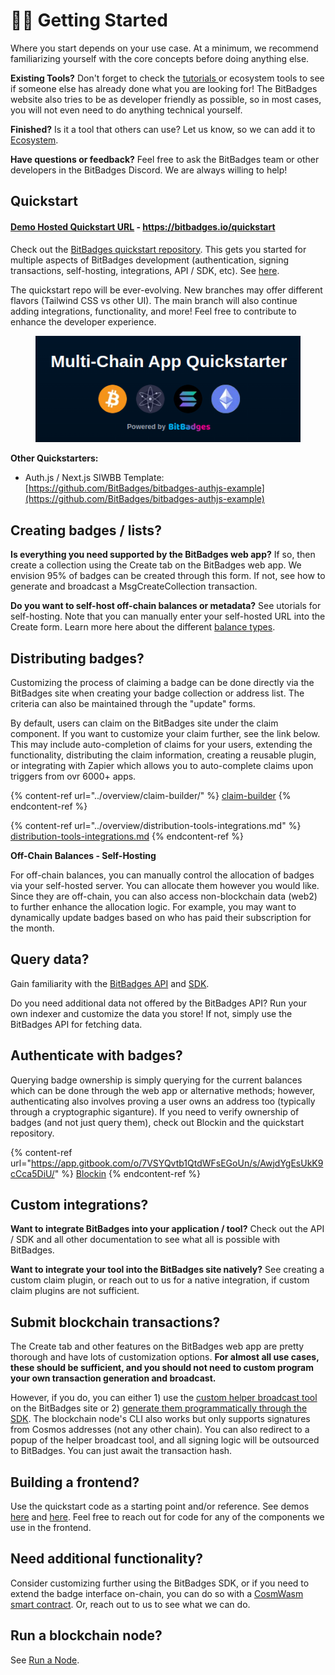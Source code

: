 # 🚴‍♂️ Getting Started

Where you start depends on your use case. At a minimum, we recommend familiarizing yourself with the core concepts before doing anything else.

**Existing Tools?** Don't forget to check the [tutorials ](tutorials.md)or ecosystem tools to see if someone else has already done what you are looking for! The BitBadges website also tries to be as developer friendly as possible, so in most cases, you will not even need to do anything technical yourself.

**Finished?** Is it a tool that others can use? Let us know, so we can add it to [Ecosystem](../overview/ecosystem/).

**Have questions or feedback?** Feel free to ask the BitBadges team or other developers in the BitBadges Discord. We are always willing to help!

## Quickstart

#### [Demo Hosted Quickstart URL](https://bitbadges.io/quickstart) - https://bitbadges.io/quickstart

Check out the [BitBadges quickstart repository](https://github.com/BitBadges/bitbadges-quickstart). This gets you started for multiple aspects of BitBadges development (authentication, signing transactions, self-hosting, integrations, API / SDK, etc). See [here](https://github.com/BitBadges/bitbadges-quickstart).&#x20;

The quickstart repo will be ever-evolving. New branches may offer different flavors (Tailwind CSS vs other UI). The main branch will also continue adding integrations, functionality, and more! Feel free to contribute to enhance the developer experience.

<figure><img src="../.gitbook/assets/image (125).png" alt=""><figcaption></figcaption></figure>

**Other Quickstarters:**

* Auth.js / Next.js SIWBB Template: [https://github.com/BitBadges/bitbadges-authjs-example](https://github.com/BitBadges/bitbadges-authjs-example)

## **Creating badges / lists?**

**Is everything you need supported by the BitBadges web app?** If so, then create a collection using the Create tab on the BitBadges web app. We envision 95% of badges can be created through this form. If not, see how to generate and broadcast a MsgCreateCollection transaction.

**Do you want to self-host off-chain balances or metadata?** See utorials for self-hosting. Note that you can manually enter your self-hosted URL into the Create form. Learn more here about the different [balance types](core-concepts/balance-types.md).

## Distributing badges?

Customizing the process of claiming a badge can be done directly via the BitBadges site when creating your badge collection or address list. The criteria can also be maintained through the "update" forms.

By default, users can claim on the BitBadges site under the claim component. If you want to customize your claim further, see the link below. This may include auto-completion of claims for your users, extending the functionality, distributing the claim information, creating a reusable plugin, or integrating with Zapier which allows you to auto-complete claims upon triggers from ovr 6000+ apps.

{% content-ref url="../overview/claim-builder/" %}
[claim-builder](../overview/claim-builder/)
{% endcontent-ref %}

{% content-ref url="../overview/distribution-tools-integrations.md" %}
[distribution-tools-integrations.md](../overview/distribution-tools-integrations.md)
{% endcontent-ref %}

**Off-Chain Balances - Self-Hosting**

For off-chain balances, you can manually control the allocation of badges via your self-hosted server. You can allocate them however you would like. Since they are off-chain, you can also access non-blockchain data (web2) to further enhance the allocation logic. For example, you may want to dynamically update badges based on who has paid their subscription for the month.

## **Query data?**

Gain familiarity with the [BitBadges API](bitbadges-api/api.md) and [SDK](bitbadges-sdk/).

Do you need additional data not offered by the BitBadges API? Run your own indexer and customize the data you store! If not, simply use the BitBadges API for fetching data.

## **Authenticate with badges?**

Querying badge ownership is simply querying for the current balances which can be done through the web app or alternative methods; however, authenticating also involves proving a user owns an address too (typically through a cryptographic siganture). If you need to verify ownership of badges (and not just query them), check out Blockin and the quickstart repository.

{% content-ref url="https://app.gitbook.com/o/7VSYQvtb1QtdWFsEGoUn/s/AwjdYgEsUkK9cCca5DiU/" %}
[Blockin](https://app.gitbook.com/o/7VSYQvtb1QtdWFsEGoUn/s/AwjdYgEsUkK9cCca5DiU/)
{% endcontent-ref %}

## **Custom integrations?**

**Want to integrate BitBadges into your application / tool?** Check out the API / SDK and all other documentation to see what all is possible with BitBadges.

**Want to integrate your tool into the BitBadges site natively?** See creating a custom claim plugin, or reach out to us for a native integration, if custom claim plugins are not sufficient.

## **Submit blockchain transactions?**

The Create tab and other features on the BitBadges web app are pretty thorough and have lots of customization options. **For almost all use cases, these should be sufficient, and you should not need to custom program your own transaction generation and broadcast.**

However, if you do, you can either 1) use the [custom helper broadcast tool](create-and-broadcast-txs/sign-+-broadcast-bitbadges.io.md) on the BitBadges site or 2) [generate them programmatically through the SDK](create-and-broadcast-txs/). The blockchain node's CLI also works but only supports signatures from Cosmos addresses (not any other chain). You can also redirect to a popup of the helper broadcast tool, and all signing logic will be outsourced to BitBadges. You can just await the transaction hash.

## **Building a frontend?**

Use the quickstart code as a starting point and/or reference. See demos [here](https://blockin-quickstart.vercel.app/) and [here](https://blockin-quickstart-5gxg.vercel.app/). Feel free to reach out for code for any of the components we use in the frontend.

## **Need additional functionality?**

Consider customizing further using the BitBadges SDK, or if you need to extend the badge interface on-chain, you can do so with a [CosmWasm smart contract](bitbadges-blockchain/create-a-wasm-contract.md). Or, reach out to us to see what we can do.

## **Run a blockchain node?**

See [Run a Node](bitbadges-blockchain/run-a-node/).
